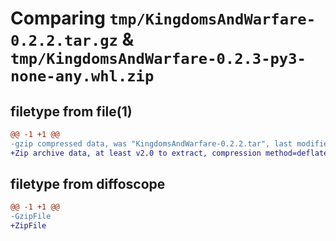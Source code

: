 # Comparing `tmp/KingdomsAndWarfare-0.2.2.tar.gz` & `tmp/KingdomsAndWarfare-0.2.3-py3-none-any.whl.zip`

## filetype from file(1)

```diff
@@ -1 +1 @@
-gzip compressed data, was "KingdomsAndWarfare-0.2.2.tar", last modified: Wed May 31 05:16:08 2023, max compression
+Zip archive data, at least v2.0 to extract, compression method=deflate
```

## filetype from diffoscope

```diff
@@ -1 +1 @@
-GzipFile
+ZipFile
```

